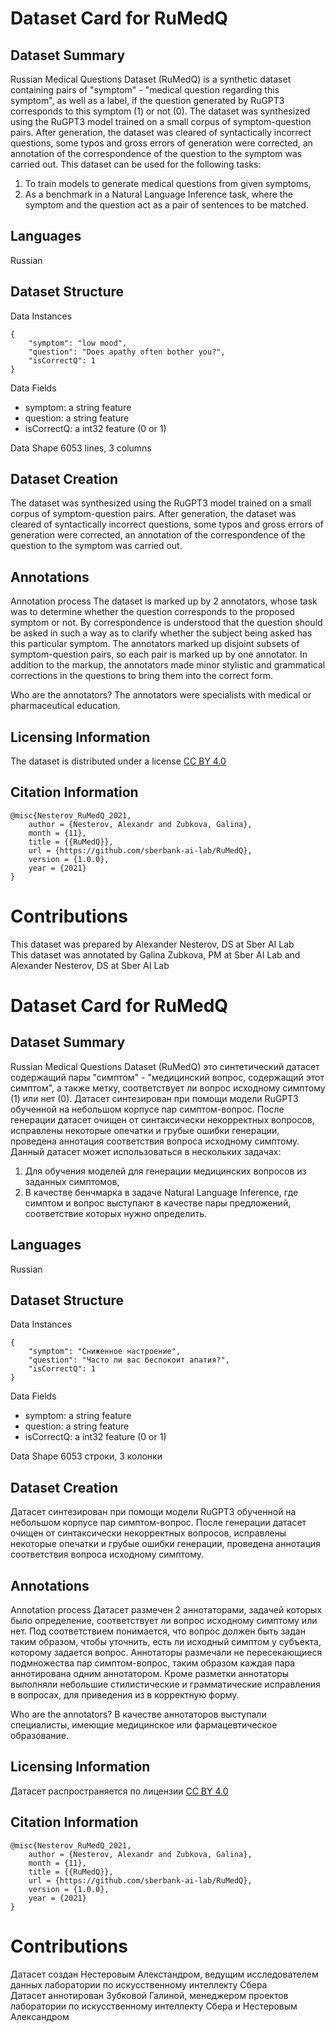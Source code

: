 # Dataset Card for RuMedQ

## Dataset Summary
Russian Medical Questions Dataset (RuMedQ) is a synthetic dataset containing pairs of "symptom" - "medical question regarding this symptom", as well as a label, if the question generated by RuGPT3 corresponds to this symptom (1) or not (0).
The dataset was synthesized using the RuGPT3 model trained on a small corpus of symptom-question pairs. 
After generation, the dataset was cleared of syntactically incorrect questions, some typos and gross errors of generation were corrected, an annotation of the correspondence of the question to the symptom was carried out. 
This dataset can be used for the following tasks:
1. To train models to generate medical questions from given symptoms,
2. As a benchmark in a Natural Language Inference task, where the symptom and the question act as a pair of sentences to be matched.

## Languages
Russian

## Dataset Structure
Data Instances

    {
        "symptom": "low mood",
        "question": "Does apathy often bother you?",
        "isCorrectQ": 1
    }

Data Fields
- symptom: a string feature
- question: a string feature
- isCorrectQ: a int32 feature (0 or 1)

Data Shape
6053 lines, 3 columns
## Dataset Creation
The dataset was synthesized using the RuGPT3 model trained on a small corpus of symptom-question pairs. After generation, the dataset was cleared of syntactically incorrect questions, some typos and gross errors of generation were corrected, an annotation of the correspondence of the question to the symptom was carried out. 

## Annotations
Annotation process
The dataset is marked up by 2 annotators, whose task was to determine whether the question corresponds to the proposed symptom or not. By correspondence is understood that the question should be asked in such a way as to clarify whether the subject being asked has this particular symptom. The annotators marked up disjoint subsets of symptom-question pairs, so each pair is marked up by one annotator. In addition to the markup, the annotators made minor stylistic and grammatical corrections in the questions to bring them into the correct form.

Who are the annotators?
The annotators were specialists with medical or pharmaceutical education.

## Licensing Information
The dataset is distributed under a license [CC BY 4.0](https://creativecommons.org/licenses/by/4.0/deed.en)

## Citation Information
    @misc{Nesterov_RuMedQ_2021,
        author = {Nesterov, Alexandr and Zubkova, Galina},
        month = {11},
        title = {{RuMedQ}},
        url = {https://github.com/sberbank-ai-lab/RuMedQ},
        version = {1.0.0},
        year = {2021}
    }

# Contributions
This dataset was prepared by Alexander Nesterov, DS at Sber AI Lab  
This dataset was annotated by Galina Zubkova, PM at Sber AI Lab and Alexander Nesterov, DS at  Sber AI Lab


# Dataset Card for RuMedQ

## Dataset Summary
Russian Medical Questions Dataset (RuMedQ) это синтетический датасет содержащий пары "симптом" - "медицинский вопрос, содержащий этот симптом", а также метку, соответствует ли вопрос исходному симптому (1) или нет (0). Датасет синтезирован при помощи модели RuGPT3 обученной на небольшом корпусе пар симптом-вопрос. После генерации датасет очищен от синтаксически некорректных вопросов, исправлены некоторые опечатки и грубые ошибки генерации, проведена аннотация соответствия вопроса исходному симптому. Данный датасет может использоваться в нескольких задачах: 
1. Для обучения моделей для генерации медицинских вопросов из заданных симптомов,
2. В качестве бенчмарка в задаче Natural Language Inference, где симптом и вопрос выступают в качестве пары предложений, соответствие которых нужно определить.

## Languages
Russian

## Dataset Structure
Data Instances

    {
        "symptom": "Сниженное настроение",
        "question": "Часто ли вас беспокоит апатия?",
        "isCorrectQ": 1
    }

Data Fields
- symptom: a string feature
- question: a string feature
- isCorrectQ: a int32 feature (0 or 1)

Data Shape
6053 строки, 3 колонки


## Dataset Creation
Датасет синтезирован при помощи модели RuGPT3 обученной на небольшом корпусе пар симптом-вопрос. После генерации датасет очищен от синтаксически некорректных вопросов, исправлены некоторые опечатки и грубые ошибки генерации, проведена аннотация соответствия вопроса исходному симптому.

## Annotations
Annotation process
Датасет размечен 2 аннотаторами, задачей которых было определение, соответствует ли вопрос исходному симптому или нет. Под соответствием понимается, что вопрос должен быть задан таким образом, чтобы уточнить, есть ли исходный симптом у субъекта, которому задается вопрос. Аннотаторы размечали не пересекающиеся подмножества пар симптом-вопрос, таким образом каждая пара аннотирована одним аннотатором. Кроме разметки аннотаторы выполняли небольшие стилистические и грамматические исправления в вопросах, для приведения из в корректную форму.

Who are the annotators?
В качестве аннотаторов выступали специалисты, имеющие медицинское или фармацевтическое образование.

## Licensing Information
Датасет распространяется по лицензии [CC BY 4.0](https://creativecommons.org/licenses/by/4.0/deed.en)

## Citation Information
    @misc{Nesterov_RuMedQ_2021,
        author = {Nesterov, Alexandr and Zubkova, Galina},
        month = {11},
        title = {{RuMedQ}},
        url = {https://github.com/sberbank-ai-lab/RuMedQ},
        version = {1.0.0},
        year = {2021}
    }

# Contributions
Датасет создан Нестеровым Алекстандром, ведущим исследователем данных лаборатории по искусственному интеллекту Сбера  
Датасет аннотирован Зубковой Галиной, менеджером проектов лаборатории по искусственному интеллекту Сбера и Нестеровым Александром
